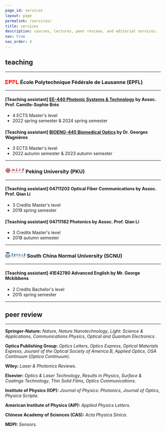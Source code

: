 ```yaml
---
page_id: services
layout: page
permalink: /services/
title: services
description: courses, lectures, peer reviews, and editorial services.
nav: true
nav_order: 4
---
```


## teaching

---

### <img src="/assets/img/EPFL.png" style="height: 0.8em; "> École Polytechnique Fédérale de Lausanne (EPFL)

---

#### [Teaching assistant] [**EE-440 Photonic Systems & Technology**](https://edu.epfl.ch/coursebook/en/photonic-systems-and-technology-EE-440) by Assoc. Prof. Camille-Sophie Brès

- 4 ECTS Master's level
- 2022 spring semester & 2024 spring semester

#### [Teaching assistant] [**BIOENG-445 Biomedical Optics**](https://edu.epfl.ch/coursebook/en/biomedical-optics-BIOENG-445) by Dr. Georges Wagnières

- 3 ECTS Master's level
- 2022 autumn semester & 2023 autumn semester

---

### <img src="/assets/img/PKU.png" style="height: 1.1em; "> Peking University (PKU) 

---

#### [Teaching assistant] **04711202 Optical Fiber Communications** by Assoc. Prof. Qian Li

- 3 Credits Master's level
- 2019 spring semester

#### [Teaching assistant] **04711182 Photonics** by Assoc. Prof. Qian Li

- 3 Credits Master's level
- 2018 autumn semester

---

### <img src="/assets/img/SCNU.png" style="height: 1.1em; "> South China Normal University (SCNU)

---

#### [Teaching assistant] **41E42780 Advanced English** by Mr. George Mckibbens

- 2 Credits Bachelor's level
- 2015 spring semester

---

## peer review

---

**Springer-Nature:** *Nature*, *Nature Nanotechnology*, *Light: Science & Applications*, *Communications Physics*, *Optical and Quantum Electronics*.

**Optica Publishing Group:** *Optics Letters*, *Optics Express*, *Optical Materials Express*, *Jouranl of the Optical Society of America B*, *Applied Optics*, *OSA Continuum* (*Optica Continuum*).

**Wiley:** *Laser & Photonics Reviews*.

**Elsevier:** *Optics & Laser Technology*, *Results in Physics*, *Surface & Coatings Technology*, *Thin Solid Films*, *Optics Communications*.

**Institute of Physics (IOP):** *Journal of Physics: Photonics*, *Journal of Optics*, *Physica Scripta*.

**American Institute of Physics (AIP):** *Applied Physics Letters*.

**Chinese Academy of Sciences (CAS):** *Acta Physica Sinica*.

**MDPI:** *Sensors*.